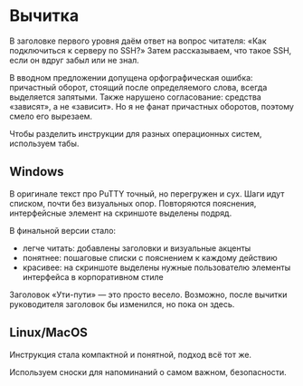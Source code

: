 # Вычитка
В заголовке первого уровня даём ответ на вопрос читателя: «Как подключиться к серверу по SSH?» Затем рассказываем, что такое SSH, если он вдруг забыл или не знал.

В вводном предложении допущена орфографическая ошибка: причастный оборот, стоящий после определяемого слова, всегда выделяется запятыми. Также нарушено согласование: средства «зависят», а не «зависит». Но я не фанат причастных оборотов, поэтому смело его вырезаем. 

Чтобы разделить инструкции для разных операционных систем, используем табы. 

## Windows

В оригинале текст про PuTTY точный, но перегружен и сух. Шаги идут списком, почти без визуальных опор. Повторяются пояснения, интерфейсные элемент на скриншоте выделены подряд.

В финальной версии стало:

* легче читать: добавлены заголовки и визуальные акценты
* понятнее: пошаговые списки с пояснением к каждому действию
* красивее: на скриншоте выделены нужные пользователю элементы интерфейса в корпоративном стиле

Заголовок «Ути-пути» — это просто весело. Возможно, после вычитки руководителя заголовок бы изменился, но пока он здесь.

## Linux/MacOS

Инструкция стала компактной и понятной, подход всё тот же.

Используем сноски для напоминаний о самом важном, безопасности.

